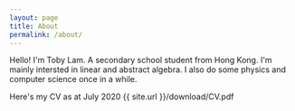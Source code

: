```yaml
---
layout: page
title: About
permalink: /about/
---
```


Hello! I'm Toby Lam. A secondary school student from Hong Kong. I'm mainly intersted in linear and abstract algebra. I also do some physics and computer science once in a while.

Here's my CV as at July 2020 {{ site.url }}/download/CV.pdf
